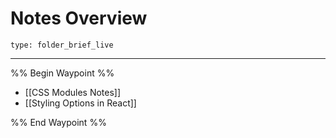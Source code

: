 # Notes Overview
 
```ccard
type: folder_brief_live
```
 
---

%% Begin Waypoint %%
- [[CSS Modules Notes]]
- [[Styling Options in React]]

%% End Waypoint %%